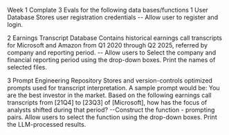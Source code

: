 Week 1 Complate 3 Evals for the following data bases/functions
1 User Database Stores user registration credentials
-- Allow user to register and login.

2 Earnings Transcript Database Contains historical earnings call transcripts for Microsoft and Amazon from Q1 2020 through Q2 2025, referred by company and reporting period.
-- Allow users to Select the company and financial reporting period using the drop-down boxes. Print the names of selected files.

3 Prompt Engineering Repository Stores and version-controls optimized prompts used for transcript interpretation. A sample prompt would be: You are the best investor in the market. Based on the following earnings call transcripts from [21Q4] to [23Q3] of [Microsoft], how has the focus of analysts shifted during that period?
--Construct the function - prompting pairs. Allow users to select the function using the drop-down boxes. Print the LLM-processed results. 
